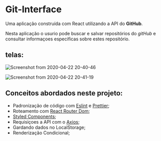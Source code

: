 # Git-Interface
Uma aplicação construída com React utilizando a API do **GitHub**.

Nesta aplicação o usurio pode buscar e salvar repositórios do _gitHub_ e consultar informaçoes especificas sobre estes repositório. 

## telas:

![Screenshot from 2020-04-22 20-40-46](https://user-images.githubusercontent.com/54459438/80044428-d89b1300-84da-11ea-8175-2865b6a6eec8.png)

![Screenshot from 2020-04-22 20-41-19](https://user-images.githubusercontent.com/54459438/80044450-e51f6b80-84da-11ea-804b-4a3cb6c81088.png)

## Conceitos abordados neste projeto:
+ Padronização de código com [Eslint](https://eslint.org/) e [Prettier](https://prettier.io/);
+ Roteamento com [React Router Dom](https://reacttraining.com/react-router/web/guides/quick-start);
+ [Styled Components](https://styled-components.com/);
+ Requisiçoes a API com o [Axios](https://www.npmjs.com/package/axios);
+ Gardando dados no LocalStorage;
+ Renderização Condicional;




